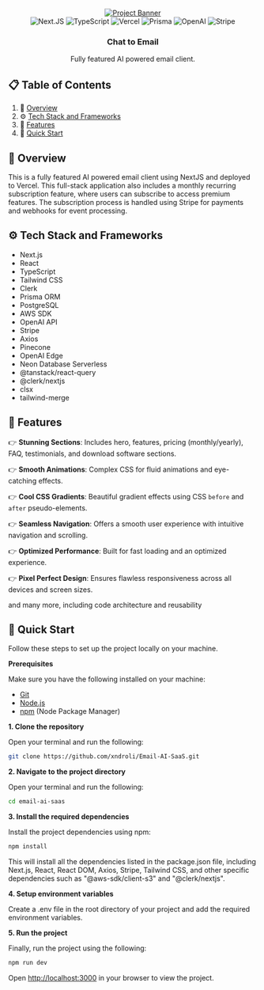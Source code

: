 <div align="center">
  <br />
    <a href="https://email-ai-saas-iota.vercel.app/mail" target="_blank">
      <img src="" alt="Project Banner">
    </a>
  <br />

  <div>
    <img src="https://img.shields.io/badge/next%20js-000000?style=for-the-badge&logo=nextdotjs&logoColor=white" alt="Next.JS" />
    <img src="https://img.shields.io/badge/TypeScript-007ACC?style=for-the-badge&logo=typescript&logoColor=white" alt="TypeScript" />
    <img src="https://img.shields.io/badge/Vercel-000000?style=for-the-badge&logo=vercel&logoColor=white" alt="Vercel" />
    <img src="https://img.shields.io/badge/Prisma-3982CE?style=for-the-badge&logo=Prisma&logoColor=white" alt="Prisma" />
    <img src="https://img.shields.io/badge/OpenAI-74aa9c?style=for-the-badge&logo=openai&logoColor=white" alt="OpenAI" />
    <img src="https://img.shields.io/badge/Stripe-626CD9?style=for-the-badge&logo=Stripe&logoColor=white" alt="Stripe" />
  </div>

<h3 align="center">Chat to Email</h3>

   <div align="center">
     Fully featured AI powered email client.
    </div>
</div>

## 📋 <a name="table">Table of Contents</a>

1. 🔗 [Overview](#overview)
2. ⚙️ [Tech Stack and Frameworks](#tech-stack)
3. 🔋 [Features](#features)
4. 🚀 [Quick Start](#quick-start)

## <a name="overview">🔗 Overview</a>

This is a fully featured AI powered email client using NextJS and deployed to Vercel. This full-stack application also includes a monthly recurring subscription feature, where users can subscribe to access premium features. The subscription process is handled using Stripe for payments and webhooks for event processing.

## <a name="tech-stack">⚙️ Tech Stack and Frameworks</a>

- Next.js
- React
- TypeScript
- Tailwind CSS
- Clerk
- Prisma ORM
- PostgreSQL
- AWS SDK
- OpenAI API
- Stripe
- Axios
- Pinecone
- OpenAI Edge
- Neon Database Serverless
- @tanstack/react-query
- @clerk/nextjs
- clsx
- tailwind-merge

## <a name="features">🔋 Features</a>

👉 **Stunning Sections**: Includes hero, features, pricing (monthly/yearly), FAQ, testimonials, and download software
sections.

👉 **Smooth Animations**: Complex CSS for fluid animations and eye-catching effects.

👉 **Cool CSS Gradients**: Beautiful gradient effects using CSS `before` and `after` pseudo-elements.

👉 **Seamless Navigation**: Offers a smooth user experience with intuitive navigation and scrolling.

👉 **Optimized Performance**: Built for fast loading and an optimized experience.

👉 **Pixel Perfect Design**: Ensures flawless responsiveness across all devices and screen sizes.

and many more, including code architecture and reusability

## <a name="quick-start">🚀 Quick Start</a>

Follow these steps to set up the project locally on your machine.

**Prerequisites**

Make sure you have the following installed on your machine:

- [Git](https://git-scm.com/)
- [Node.js](https://nodejs.org/en)
- [npm](https://www.npmjs.com/) (Node Package Manager)

**1. Clone the repository**

Open your terminal and run the following:

```bash
git clone https://github.com/xndroli/Email-AI-SaaS.git
```

**2. Navigate to the project directory**

Open your terminal and run the following:

```bash
cd email-ai-saas
```

**3. Install the required dependencies**

Install the project dependencies using npm:

```bash
npm install
```

This will install all the dependencies listed in the package.json file, including Next.js, React, React DOM, Axios, Stripe, Tailwind CSS, and other specific dependencies such as "@aws-sdk/client-s3" and "@clerk/nextjs".

**4. Setup environment variables**

Create a .env file in the root directory of your project and add the required environment variables.

**5. Run the project**

Finally, run the project using the following:

```bash
npm run dev
```

Open [http://localhost:3000](http://localhost:3000) in your browser to view the project.


